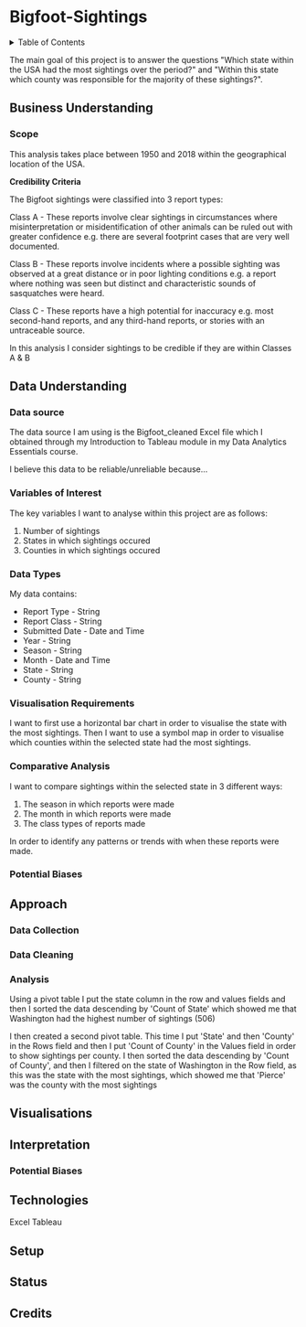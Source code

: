 <h1>Bigfoot-Sightings</h1>
<details>
  <summary>Table of Contents</summary>
  <ol>
    <li>
      <a href="">Business Understanding</a>
      <ul>
        <li><a href="">Scope</a></li>
      </ul>
    </li>
    <li>
      <a href="">Data Understanding</a>
      <ul>
        <li><a href="">Data Source</a></li>
        <li><a href="">Variables of Interest</a></li>
        <li><a href="">Data Types</a></li>
        <li><a href="">Visualisation Requirments</a></li>
        <li><a href="">Comparative Analysis</a></li>
        <li><a href="">Potential Biases</a></li>
      </ul>
    </li>
    <li>
      <a href="">Approach</a>
    </li>
    <li>
      <a href="">Visualisations</a>
    </li>
    <li>
      <a href="">Interpretations</a>
    </li>
    <li>
      <a href="">Technologies</a>
    </li>
    <li>
      <a href="">Setup</a>
    </li>
    <li>
      <a href="">Status</a>
    </li>
    <li>
      <a href="">Credits</a>
    </li>
  </ol>
</details>
<P>The main goal of this project is to answer the questions "Which state within the USA had the most sightings over the period?" and "Within this state which county was responsible for the majority of these sightings?".</P>

<h2>Business Understanding</h2>

<h3>Scope</h3>
<p>This analysis takes place between 1950 and 2018 within the geographical location of the USA.</p>

**Credibility Criteria**  
<p> The Bigfoot sightings were classified into 3 report types:

Class A - These reports involve clear sightings in circumstances where misinterpretation or misidentification of other animals can be ruled out with greater confidence e.g. there are several footprint cases that are very well documented.

Class B - These reports involve incidents where a possible sighting was observed at a great distance or in poor lighting conditions e.g. a report where nothing was seen but distinct and characteristic sounds of sasquatches were heard.

Class C - These reports have a high potential for inaccuracy e.g. most second-hand reports, and any third-hand reports, or stories with an untraceable source. </p> 

<p> In this analysis I consider sightings to be credible if they are within Classes A & B </p>

<H2>Data Understanding</H2>
<h3>Data source</h3>
<p>The data source I am using is the Bigfoot_cleaned Excel file which I obtained through my Introduction to Tableau module in my Data Analytics Essentials course.

I believe this data to be reliable/unreliable because...
</p>

<h3>Variables of Interest</h3>
<p> The key variables I want to analyse within this project are as follows:
<ol>
  <li>Number of sightings</li>
  <li>States in which sightings occured</li>
  <li>Counties in which sightings occured</li>
</ol>
</p>

<h3>Data Types</h3>
<p>My data contains:
  <ul>
    <li>Report Type - String</li>
    <li>Report Class - String</li>
    <li>Submitted Date - Date and Time</li>
    <li>Year - String</li>
    <li>Season - String</li>
    <li>Month - Date and Time</li>
    <li>State - String</li>
    <li>County - String</li>
  </ul>
</p>

<h3>Visualisation Requirements</h3> 
<p>I want to first use a horizontal bar chart in order to visualise the state with the most sightings. Then I want to use a symbol map in order to visualise which counties within the selected state had the most sightings.</p>

<h3>Comparative Analysis</h3>  
<p> I want to compare sightings within the selected state in 3 different ways: 
<ol>
  <li>The season in which reports were made</li>
  <li>The month in which reports were made </li>
  <li>The class types of reports made</li>
</ol>

In order to identify any patterns or trends with when these reports were made.</p>

<h3>Potential Biases</h3>



<H2>Approach</H2>

<h3>Data Collection</h3>
<p></p>

<h3>Data Cleaning</h3>
<p></p>

<h3>Analysis</h3>  
<p>Using a pivot table I put the state column in the row and values fields and then I sorted the data descending by 'Count of State' which showed me that Washington had the highest number of sightings (506)</p>

<p>I then created a second pivot table. This time I put 'State' and then 'County' in the Rows field and then I put 'Count of County' in the Values field in order to show sightings per county. I then sorted the data descending by 'Count of County', and then I filtered on the state of Washington in the Row field, as this was the state with the most sightings, which showed me that 'Pierce' was the county with the most sightings</p>  



<h2>Visualisations</h2>


<h2>Interpretation</h2>
<h3>Potential Biases</h3>


<h2>Technologies</h2>
Excel 
Tableau 

<h2>Setup</h2>

<h2>Status</h2>

<h2>Credits</h2>
